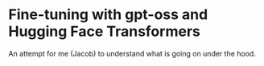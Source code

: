 # Fine-tuning with gpt-oss and Hugging Face Transformers
An attempt for me (Jacob) to understand what is going on under the hood. 